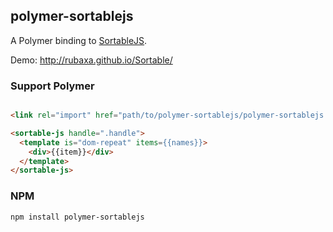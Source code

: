 polymer-sortablejs
-------------------
A Polymer binding to [SortableJS](https://github.com/RubaXa/Sortable/).

Demo: http://rubaxa.github.io/Sortable/


<a name="polymer"></a>
### Support Polymer

```html

<link rel="import" href="path/to/polymer-sortablejs/polymer-sortablejs.html"/>

<sortable-js handle=".handle">
  <template is="dom-repeat" items={{names}}>
    <div>{{item}}</div>
  </template>
</sortable-js>
```


### NPM

 `npm install polymer-sortablejs`
